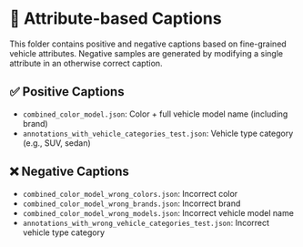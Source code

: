 # 📁 Attribute-based Captions

This folder contains positive and negative captions based on fine-grained vehicle attributes. Negative samples are generated by modifying a single attribute in an otherwise correct caption.

## ✅ Positive Captions

- `combined_color_model.json`: Color + full vehicle model name (including brand)
- `annotations_with_vehicle_categories_test.json`: Vehicle type category (e.g., SUV, sedan)

## ❌ Negative Captions

- `combined_color_model_wrong_colors.json`: Incorrect color
- `combined_color_model_wrong_brands.json`: Incorrect brand
- `combined_color_model_wrong_models.json`: Incorrect vehicle model name
- `annotations_with_wrong_vehicle_categories_test.json`: Incorrect vehicle type category
